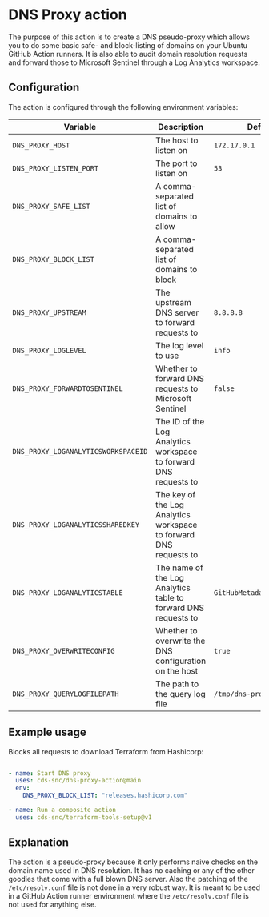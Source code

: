 # DNS Proxy action

The purpose of this action is to create a DNS pseudo-proxy which allows you to do some basic safe- and block-listing of domains on your Ubuntu GitHub Action runners. It is also able to audit domain resolution requests and forward those to Microsoft Sentinel through a Log Analytics workspace.

## Configuration

The action is configured through the following environment variables:

| Variable | Description | Default value |
| --- | --- | --- |
| `DNS_PROXY_HOST` | The host to listen on | `172.17.0.1` |
| `DNS_PROXY_LISTEN_PORT` | The port to listen on | `53` |
| `DNS_PROXY_SAFE_LIST` | A comma-separated list of domains to allow | |
| `DNS_PROXY_BLOCK_LIST` | A comma-separated list of domains to block | |
| `DNS_PROXY_UPSTREAM` | The upstream DNS server to forward requests to | `8.8.8.8` |
| `DNS_PROXY_LOGLEVEL` | The log level to use | `info` |
| `DNS_PROXY_FORWARDTOSENTINEL` | Whether to forward DNS requests to Microsoft Sentinel | `false` |
| `DNS_PROXY_LOGANALYTICSWORKSPACEID` | The ID of the Log Analytics workspace to forward DNS requests to | |
| `DNS_PROXY_LOGANALYTICSSHAREDKEY` | The key of the Log Analytics workspace to forward DNS requests to | |
| `DNS_PROXY_LOGANALYTICSTABLE` | The name of the Log Analytics table to forward DNS requests to | `GitHubMetadata_CI_DNS_Queries` |
| `DNS_PROXY_OVERWRITECONFIG` | Whether to overwrite the DNS configuration on the host | `true` |
| `DNS_PROXY_QUERYLOGFILEPATH` | The path to the query log file | `/tmp/dns-proxy-query.log` |

## Example usage

Blocks all requests to download Terraform from Hashicorp:

```yaml

- name: Start DNS proxy
  uses: cds-snc/dns-proxy-action@main
  env: 
    DNS_PROXY_BLOCK_LIST: "releases.hashicorp.com"

- name: Run a composite action
  uses: cds-snc/terraform-tools-setup@v1

```

## Explanation

The action is a pseudo-proxy because it only performs naive checks on the domain name used in DNS resolution. It has no caching or any of the other goodies that come with a full blown DNS server. Also the patching of the `/etc/resolv.conf` file is not done in a very robust way. It is meant to be used in a GitHub Action runner environment where the `/etc/resolv.conf` file is not used for anything else.